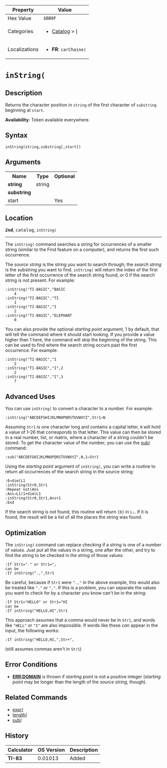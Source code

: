 | Property      | Value |
|---------------|-------|
| Hex Value     | `$BB0F`|
| Categories    | <ul><li>[Catalog](<../categories/Catalog.md>) > [I](<../categories/Catalog.md#I>)</li></ul> |
| Localizations | <ul><li><b>FR</b>: `carChaine(`</li></ul> |

# `inString(`

## Description
Returns the character position in `string` of the first character of `substring `beginning at `start`.


<b>Availability</b>: Token available everywhere.

## Syntax
`inString(string,substring[,start])`

## Arguments
<table>
<tr><th>Name</th><th>Type</th><th>Optional</th></tr>

<tr><td><b>string</b></td><td>string</td><td></td></tr>

<tr><td><b>substring</b></td><td></td><td></td></tr>

<tr><td>start</td><td></td><td>Yes</td></tr>

</table>

## Location
<tt><kbd><b>2nd</b></kbd></tt>, <kbd>catalog</kbd>, `inString(`
<hr>

The `inString(` command searches a string for occurrences of a smaller string (similar to the Find feature on a computer), and returns the first such occurrence.

The _source string_ is the string you want to search through; the _search string_ is the substring you want to find. `inString(` will return the index of the first letter of the first occurrence of the search string found, or 0 if the search string is not present. For example:

```ti-basic
:inString("TI-BASIC","BASIC
    4
:inString("TI-BASIC","TI
    1
:inString("TI-BASIC","I
    2
:inString("TI-BASIC","ELEPHANT
    0
```

You can also provide the optional _starting point_ argument, 1 by default, that will tell the command where it should start looking. If you provide a value higher than 1 here, the command will skip the beginning of the string. This can be used to find where the search string occurs past the first occurrence. For example:

```ti-basic
:inString("TI-BASIC","I
    2
:inString("TI-BASIC","I",2
    2
:inString("TI-BASIC","I",3
    7
```

## Advanced Uses

You can use `inString(` to convert a character to a number. For example:

```ti-basic
:inString("ABCDEFGHIJKLMNOPQRSTUVWXYZ",Str1→N
```

  
Assuming `Str1` is one character long and contains a capital letter, `N` will hold a value of 1-26 that corresponds to that letter. This value can then be stored in a real number, list, or matrix, where a character of a string couldn't be stored. To get the character value of the number, you can use the [sub(](/sub) command:

```ti-basic
:sub("ABCDEFGHIJKLMNOPQRSTUVWXYZ",N,1→Str1
```

Using the _starting point_ argument of `inString(`, you can write a routine to return all occurrences of the search string in the source string:

```ti-basic
:0→dim(L1
:inString(Str0,Str1
:Repeat not(Ans
:Ans→L1(1+dim(L1
:inString(Str0,Str1,Ans+1
:End
```

  
If the search string is not found, this routine will return `{0}` in `L₁`. If it is found, the result will be a list of all the places the string was found.

## Optimization

The `inString(` command can replace checking if a string is one of a number of values. Just put all the values in a string, one after the other, and try to find the string to be checked in the string of those values:

```ti-basic
:If Str1="." or Str1=",
can be
:If inString(".,",Str1
```

Be careful, because if `Str1` were `".,"` in the above example, this would also be treated like `"."` or `","`. If this is a problem, you can separate the values you want to check for by a character you know can't be in the string:

```ti-basic
:If Str1="HELLO" or Str1="HI
can be
:If inString("HELLO,HI",Str1
```

  
This approach assumes that a comma would never be in `Str1`, and words like `"HELL"` or `"I"` are also impossible. If words like these _can_ appear in the input, the following works:

```ti-basic
:If inString("HELLO,HI,",Str+",
```

  
(still assumes commas aren't in `Str1`)

## Error Conditions

*   **[ERR:DOMAIN](/errors#domain)** is thrown if _starting point_ is not a positive integer (_starting point_ may be longer than the length of the _source string_, though).

## Related Commands

*   [expr(](/expr)
*   [length(](/length)
*   [sub(](/sub)

## History
| Calculator | OS Version | Description |
|------------|------------|-------------|
| <b>TI-83</b> | 0.01013 | Added |


